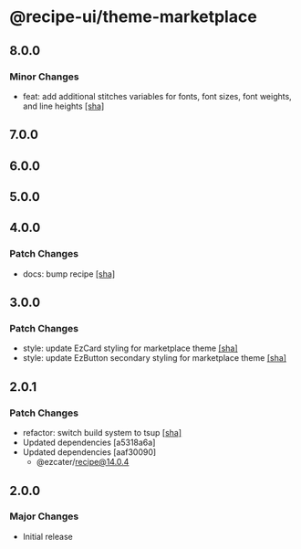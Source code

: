 # @recipe-ui/theme-marketplace

## 8.0.0

### Minor Changes

- feat: add additional stitches variables for fonts, font sizes, font weights, and line heights [[sha]](https://github.com/ezcater/recipe/commit/c8e9cb49)

## 7.0.0

## 6.0.0

## 5.0.0

## 4.0.0

### Patch Changes

- docs: bump recipe [[sha]](https://github.com/ezcater/recipe/commit/c7f0b772)

## 3.0.0

### Patch Changes

- style: update EzCard styling for marketplace theme [[sha]](https://github.com/ezcater/recipe/commit/96bf5dfd)
- style: update EzButton secondary styling for marketplace theme [[sha]](https://github.com/ezcater/recipe/commit/9603236e)

## 2.0.1

### Patch Changes

- refactor: switch build system to tsup [[sha]](https://github.com/ezcater/recipe/commit/aaf30090)
- Updated dependencies [a5318a6a]
- Updated dependencies [aaf30090]
  - @ezcater/recipe@14.0.4

## 2.0.0

### Major Changes

- Initial release

